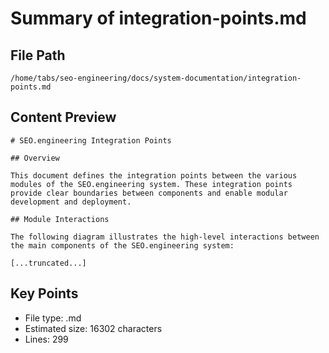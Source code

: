 # Summary of integration-points.md
  
## File Path
`/home/tabs/seo-engineering/docs/system-documentation/integration-points.md`

## Content Preview
```
# SEO.engineering Integration Points

## Overview

This document defines the integration points between the various modules of the SEO.engineering system. These integration points provide clear boundaries between components and enable modular development and deployment.

## Module Interactions

The following diagram illustrates the high-level interactions between the main components of the SEO.engineering system:

[...truncated...]
```

## Key Points
- File type: .md
- Estimated size: 16302 characters
- Lines: 299
